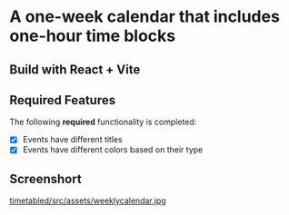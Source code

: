 # A one-week calendar that includes one-hour time blocks

## Build with React + Vite

## Required Features

The following **required** functionality is completed:
- [x] Events have different titles
- [x] Events have different colors based on their type

## Screenshort
[timetabled/src/assets/weeklycalendar.jpg](https://github.com/Nan227/codepath_week1/blob/master/timetabled/src/assets/weeklycalendar.jpg)
